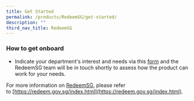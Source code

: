 ```yaml
---
title: Get Started
permalink: /products/RedeemSG/get-started/
description: ""
third_nav_title: RedeemSG
---
```

### **How to get onboard**

* Indicate your department's interest and needs via this [form](https://form.gov.sg/621876e1f620bd00130757a6) and the RedeemSG team will be in touch shortly to assess how the product can work for your needs.

For more information on [RedeemSG](https://redeem.gov.sg/index.html), please refer to [https://redeem.gov.sg/index.html](https://redeem.gov.sg/index.html).